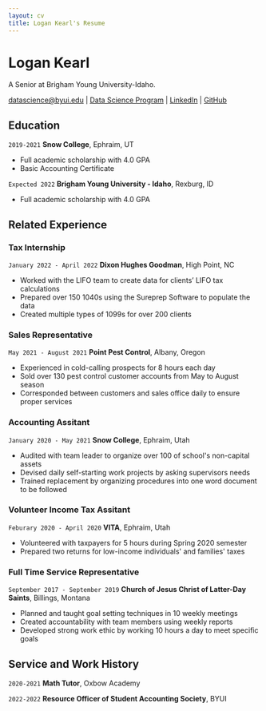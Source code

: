 ```yaml
---
layout: cv
title: Logan Kearl's Resume
---
```

# Logan Kearl
A Senior at Brigham Young University-Idaho.

<div id="webaddress">
<a href="datascience@byui.edu">datascience@byui.edu</a>
| <a href="https://byuidatascience.github.io/development.html">Data Science Program</a>
| <a href="https://www.linkedin.com/groups/13537407/">LinkedIn</a>
| <a href="https://github.com/byuids-resumes">GitHub</a>
</div>

<!-- https://www.monique.tech/the-art-of-markdown -->

## Education

`2019-2021`
__Snow College__, Ephraim, UT

- Full academic scholarship with 4.0 GPA
- Basic Accounting Certificate

`Expected 2022`
__Brigham Young University - Idaho__, Rexburg, ID

- Full academic scholarship with 4.0 GPA


## Related Experience

### Tax Internship

`January 2022 - April 2022`
__Dixon Hughes Goodman__, High Point, NC

- Worked with the LIFO team to create data for clients’ LIFO tax calculations
- Prepared over 150 1040s using the Sureprep Software to populate the data
- Created multiple types of 1099s for over 200 clients

### Sales Representative

`May 2021 - August 2021`
__Point Pest Control__, Albany, Oregon

- Experienced in cold-calling prospects for 8 hours each day
- Sold over 130 pest control customer accounts from May to August season
- Corresponded between customers and sales office daily to ensure proper services

### Accounting Assitant

`January 2020 - May 2021`
__Snow College__, Ephraim, Utah

- Audited with team leader to organize over 100 of school's non-capital assets
- Devised daily self-starting work projects by asking supervisors needs 
- Trained replacement by organizing procedures into one word document to be followed

### Volunteer Income Tax Assitant

`Feburary 2020 - April 2020`
__VITA__, Ephraim, Utah

- Volunteered with taxpayers for 5 hours during Spring 2020 semester
- Prepared two returns for low-income individuals' and families' taxes

### Full Time Service Representative

`September 2017 - September 2019`
__Church of Jesus Christ of Latter-Day Saints__, Billings, Montana 

- Planned and taught goal setting techniques in 10 weekly meetings
- Created accountability with team members using weekly reports
- Developed strong work ethic by working 10 hours a day to meet specific goals


## Service and Work History

`2020-2021`
__Math Tutor__, Oxbow Academy


`2022-2022`
__Resource Officer of Student Accounting Society__, BYUI



<!-- ### Footer

Last updated: May 2013 -->


